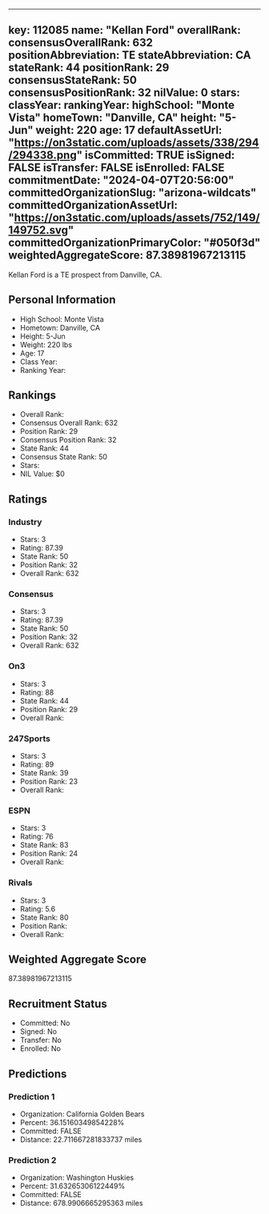 ---
  key: 112085
  name: "Kellan Ford"
  overallRank: 
  consensusOverallRank: 632
  positionAbbreviation: TE
  stateAbbreviation: CA
  stateRank: 44
  positionRank: 29
  consensusStateRank: 50
  consensusPositionRank: 32
  nilValue: 0
  stars: 
  classYear: 
  rankingYear: 
  highSchool: "Monte Vista"
  homeTown: "Danville, CA"
  height: "5-Jun"
  weight: 220
  age: 17
  defaultAssetUrl: "https://on3static.com/uploads/assets/338/294/294338.png"
  isCommitted: TRUE
  isSigned: FALSE
  isTransfer: FALSE
  isEnrolled: FALSE
  commitmentDate: "2024-04-07T20:56:00"
  committedOrganizationSlug: "arizona-wildcats"
  committedOrganizationAssetUrl: "https://on3static.com/uploads/assets/752/149/149752.svg"
  committedOrganizationPrimaryColor: "#050f3d"
  weightedAggregateScore: 87.38981967213115
  ---
  
  Kellan Ford is a TE prospect from Danville, CA.
  
  ## Personal Information
  - High School: Monte Vista
  - Hometown: Danville, CA
  - Height: 5-Jun
  - Weight: 220 lbs
  - Age: 17
  - Class Year: 
  - Ranking Year: 
  
  ## Rankings
  - Overall Rank: 
  - Consensus Overall Rank: 632
  - Position Rank: 29
  - Consensus Position Rank: 32
  - State Rank: 44
  - Consensus State Rank: 50
  - Stars: 
  - NIL Value: $0
  
  ## Ratings
  
  ### Industry
  - Stars: 3
  - Rating: 87.39
  - State Rank: 50
  - Position Rank: 32
  - Overall Rank: 632
  
  ### Consensus
  - Stars: 3
  - Rating: 87.39
  - State Rank: 50
  - Position Rank: 32
  - Overall Rank: 632
  
  ### On3
  - Stars: 3
  - Rating: 88
  - State Rank: 44
  - Position Rank: 29
  - Overall Rank: 
  
  ### 247Sports
  - Stars: 3
  - Rating: 89
  - State Rank: 39
  - Position Rank: 23
  - Overall Rank: 
  
  ### ESPN
  - Stars: 3
  - Rating: 76
  - State Rank: 83
  - Position Rank: 24
  - Overall Rank: 
  
  ### Rivals
  - Stars: 3
  - Rating: 5.6
  - State Rank: 80
  - Position Rank: 
  - Overall Rank: 
  
  ## Weighted Aggregate Score
  87.38981967213115
  
  ## Recruitment Status
  - Committed: No
  - Signed: No
  - Transfer: No
  - Enrolled: No
  
  
  
  ## Predictions
  
  ### Prediction 1
  - Organization: California Golden Bears
  - Percent: 36.15160349854228%
  - Committed: FALSE
  - Distance: 22.711667281833737 miles
  
  ### Prediction 2
  - Organization: Washington Huskies
  - Percent: 31.63265306122449%
  - Committed: FALSE
  - Distance: 678.9906665295363 miles
  